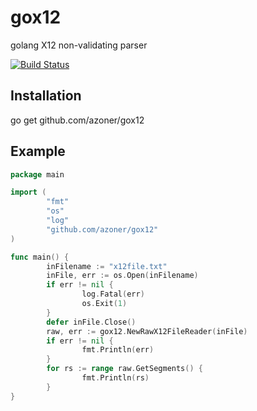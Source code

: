 gox12
===

golang X12 non-validating parser

[![Build Status](https://travis-ci.org/azoner/gox12.png)](https://travis-ci.org/azoner/gox12)

Installation
------------

  go get github.com/azoner/gox12


Example
-----

```go
package main

import (
        "fmt"
        "os"
        "log"
        "github.com/azoner/gox12"
)

func main() {
        inFilename := "x12file.txt"
        inFile, err := os.Open(inFilename)
        if err != nil {
                log.Fatal(err)
                os.Exit(1)
        }
        defer inFile.Close()
        raw, err := gox12.NewRawX12FileReader(inFile)
        if err != nil {
                fmt.Println(err)
        }
        for rs := range raw.GetSegments() {
                fmt.Println(rs)
        }
}

```
